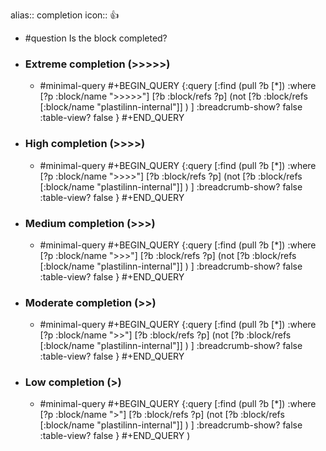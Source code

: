 alias:: completion
icon:: 👍
- #question Is the block completed?
- ### Extreme completion (>>>>>)
  - #minimal-query
    #+BEGIN_QUERY
    {:query [:find (pull ?b [*])
      :where
      [?p :block/name ">>>>>"]
      [?b :block/refs ?p]
      (not 
         [?b :block/refs [:block/name "plastilinn-internal"]]
      )
     ]
    :breadcrumb-show? false
    :table-view? false
    }
    #+END_QUERY
- ### High completion (>>>>)
  - #minimal-query
    #+BEGIN_QUERY
    {:query [:find (pull ?b [*])
      :where
      [?p :block/name ">>>>"]
      [?b :block/refs ?p]
      (not 
         [?b :block/refs [:block/name "plastilinn-internal"]]
      )
     ]
    :breadcrumb-show? false
    :table-view? false
    }
    #+END_QUERY
- ### Medium completion (>>>)
  - #minimal-query
    #+BEGIN_QUERY
    {:query [:find (pull ?b [*])
      :where
      [?p :block/name ">>>"]
      [?b :block/refs ?p]
      (not 
         [?b :block/refs [:block/name "plastilinn-internal"]]
      )
     ]
    :breadcrumb-show? false
    :table-view? false
    }
    #+END_QUERY
- ### Moderate completion (>>)
  - #minimal-query
    #+BEGIN_QUERY
    {:query [:find (pull ?b [*])
      :where
      [?p :block/name ">>"]
      [?b :block/refs ?p]
      (not 
         [?b :block/refs [:block/name "plastilinn-internal"]]
      )
     ]
    :breadcrumb-show? false
    :table-view? false
    }
    #+END_QUERY
- ### Low completion (>)
  - #minimal-query
    #+BEGIN_QUERY
    {:query [:find (pull ?b [*])
      :where
      [?p :block/name ">"]
      [?b :block/refs ?p]
      (not 
         [?b :block/refs [:block/name "plastilinn-internal"]]
      )
     ]
    :breadcrumb-show? false
    :table-view? false
    }
    #+END_QUERY
)
